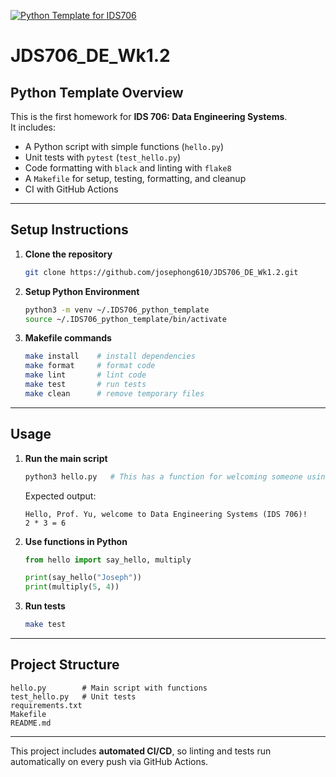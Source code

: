 [![Python Template for IDS706](https://github.com/josephong610/JDS706_DE_Wk1.2/actions/workflows/main.yml/badge.svg)](https://github.com/josephong610/JDS706_DE_Wk1.2/actions/workflows/main.yml)

# JDS706_DE_Wk1.2

## Python Template Overview
This is the first homework for **IDS 706: Data Engineering Systems**.  
It includes:

- A Python script with simple functions (`hello.py`)
- Unit tests with `pytest` (`test_hello.py`)
- Code formatting with `black` and linting with `flake8`
- A `Makefile` for setup, testing, formatting, and cleanup
- CI with GitHub Actions

---

## Setup Instructions

1. **Clone the repository**
   ```bash
   git clone https://github.com/josephong610/JDS706_DE_Wk1.2.git
   ```

2. **Setup Python Environment**
   ```bash
   python3 -m venv ~/.IDS706_python_template
   source ~/.IDS706_python_template/bin/activate
   ```

3. **Makefile commands**
   ```bash
   make install    # install dependencies
   make format     # format code
   make lint       # lint code
   make test       # run tests
   make clean      # remove temporary files
   ```

---

## Usage

1. **Run the main script**
   ```bash
   python3 hello.py   # This has a function for welcoming someone using their name and another function that simply multiplies two numbers together
   ```
   Expected output:
   ```
   Hello, Prof. Yu, welcome to Data Engineering Systems (IDS 706)!
   2 * 3 = 6
   ```

2. **Use functions in Python**
   ```python
   from hello import say_hello, multiply

   print(say_hello("Joseph"))
   print(multiply(5, 4))
   ```

3. **Run tests**
   ```bash
   make test
   ```

---

## Project Structure
```
hello.py        # Main script with functions
test_hello.py   # Unit tests
requirements.txt
Makefile
README.md
```

---

This project includes **automated CI/CD**, so linting and tests run automatically on every push via GitHub Actions.
